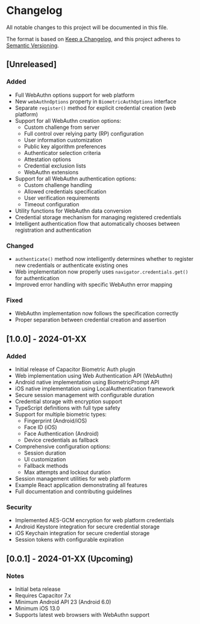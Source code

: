 # Changelog

All notable changes to this project will be documented in this file.

The format is based on [Keep a Changelog](https://keepachangelog.com/en/1.0.0/),
and this project adheres to [Semantic Versioning](https://semver.org/spec/v2.0.0.html).

## [Unreleased]

### Added
- Full WebAuthn options support for web platform
- New `webAuthnOptions` property in `BiometricAuthOptions` interface
- Separate `register()` method for explicit credential creation (web platform)
- Support for all WebAuthn creation options:
  - Custom challenge from server
  - Full control over relying party (RP) configuration
  - User information customization
  - Public key algorithm preferences
  - Authenticator selection criteria
  - Attestation options
  - Credential exclusion lists
  - WebAuthn extensions
- Support for all WebAuthn authentication options:
  - Custom challenge handling
  - Allowed credentials specification
  - User verification requirements
  - Timeout configuration
- Utility functions for WebAuthn data conversion
- Credential storage mechanism for managing registered credentials
- Intelligent authentication flow that automatically chooses between registration and authentication

### Changed
- `authenticate()` method now intelligently determines whether to register new credentials or authenticate existing ones
- Web implementation now properly uses `navigator.credentials.get()` for authentication
- Improved error handling with specific WebAuthn error mapping

### Fixed
- WebAuthn implementation now follows the specification correctly
- Proper separation between credential creation and assertion

## [1.0.0] - 2024-01-XX

### Added
- Initial release of Capacitor Biometric Auth plugin
- Web implementation using Web Authentication API (WebAuthn)
- Android native implementation using BiometricPrompt API
- iOS native implementation using LocalAuthentication framework
- Secure session management with configurable duration
- Credential storage with encryption support
- TypeScript definitions with full type safety
- Support for multiple biometric types:
  - Fingerprint (Android/iOS)
  - Face ID (iOS)
  - Face Authentication (Android)
  - Device credentials as fallback
- Comprehensive configuration options:
  - Session duration
  - UI customization
  - Fallback methods
  - Max attempts and lockout duration
- Session management utilities for web platform
- Example React application demonstrating all features
- Full documentation and contributing guidelines

### Security
- Implemented AES-GCM encryption for web platform credentials
- Android Keystore integration for secure credential storage
- iOS Keychain integration for secure credential storage
- Session tokens with configurable expiration

## [0.0.1] - 2024-01-XX (Upcoming)

### Notes
- Initial beta release
- Requires Capacitor 7.x
- Minimum Android API 23 (Android 6.0)
- Minimum iOS 13.0
- Supports latest web browsers with WebAuthn support